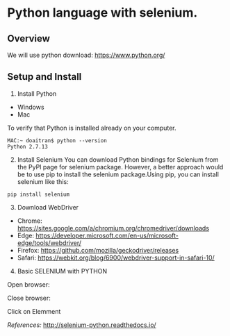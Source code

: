 # Python language with selenium.

## Overview

We will use python download: https://www.python.org/

## Setup and Install

1. Install Python
- Windows
- Mac

To verify that Python is installed already on your computer.

```
MAC:~ doaitran$ python --version
Python 2.7.13
```
2. Install Selenium
You can download Python bindings for Selenium from the PyPI page for selenium package. However, a better approach would be to use pip to install the selenium package.Using pip, you can install selenium like this:

```
pip install selenium
```

3. Download WebDriver

- Chrome:	https://sites.google.com/a/chromium.org/chromedriver/downloads
- Edge:	https://developer.microsoft.com/en-us/microsoft-edge/tools/webdriver/
- Firefox:	https://github.com/mozilla/geckodriver/releases
- Safari:	https://webkit.org/blog/6900/webdriver-support-in-safari-10/


4. Basic SELENIUM with PYTHON

Open browser:

Close browser:

Click on Elemment

*_References:_*
http://selenium-python.readthedocs.io/

